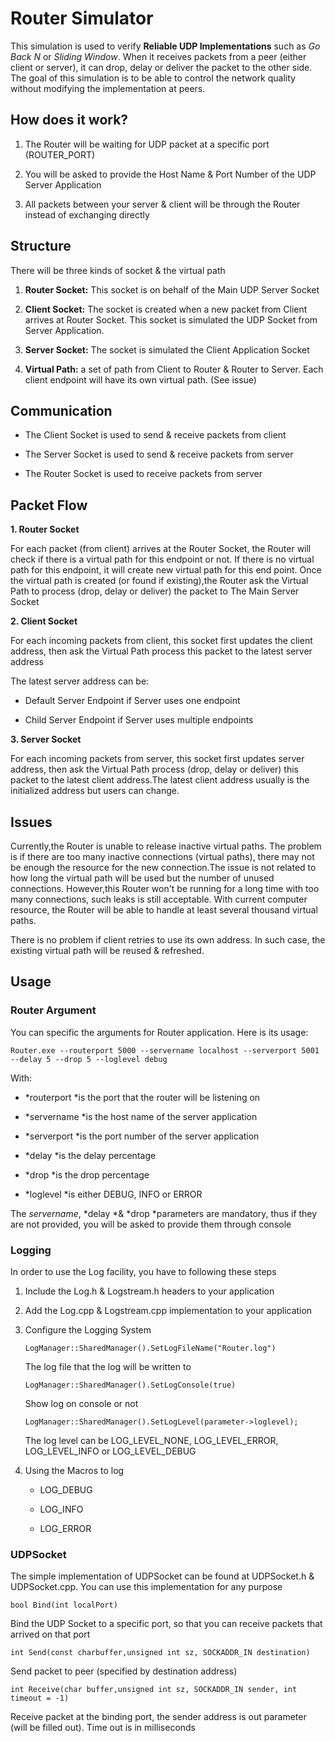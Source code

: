 **Router Simulator**
====================



This simulation is used to verify **Reliable UDP Implementations** such as *Go
Back N* or *Sliding Window*. When it receives packets from a peer (either client
or server), it can drop, delay or deliver the packet to the other side. The goal
of this simulation is to be able to control the network quality without
modifying the implementation at peers.



**How does it work?**
---------------------

1.  The Router will be waiting for UDP packet at a specific port (ROUTER_PORT)

2.  You will be asked to provide the Host Name & Port Number of the UDP Server
    Application

3.  All packets between your server & client will be through the Router instead
    of exchanging directly



**Structure**
-------------

There will be three kinds of socket & the virtual path

1.  **Router Socket:** This socket is on behalf of the Main UDP Server Socket

2.  **Client Socket:** The socket is created when a new packet from Client
    arrives at Router Socket. This socket is simulated the UDP Socket from
    Server Application.

3.  **Server Socket:** The socket is simulated the Client Application Socket

4.  **Virtual Path:** a set of path from Client to Router & Router to Server.
    Each client endpoint will have its own virtual path. (See issue)

**Communication**
-----------------

-   The Client Socket is used to send & receive packets from client

-   The Server Socket is used to send & receive packets from server

-   The Router Socket is used to receive packets from server



**Packet Flow**
----------------------

**1. Router Socket**

For each packet (from client) arrives at the Router Socket, the Router will
check if there is a virtual path for this endpoint or not. If there is no
virtual path for this endpoint, it will create new virtual path for this end
point. Once the virtual path is created (or found if existing),the Router ask
the Virtual Path to process (drop, delay or deliver) the packet to The Main
Server Socket

**2. Client Socket**

For each incoming packets from client, this socket first updates the client
address, then ask the Virtual Path process this packet to the latest server
address

The latest server address can be:

-   Default Server Endpoint if Server uses one endpoint

-   Child Server Endpoint if Server uses multiple endpoints

**3. Server Socket**

For each incoming packets from server, this socket first updates server address,
then ask the Virtual Path process (drop, delay or deliver) this packet to the
latest client address.The latest client address usually is the initialized
address but users can change.



**Issues** 
-----------

Currently,the Router is unable to release inactive virtual paths. The problem is if there are too many inactive connections (virtual paths), there may not be enough the resource for the new connection.The issue is not related to how long the virtual path will be used but the number of unused connections. 
However,this Router won't be running for a long time with too many connections, such leaks is still acceptable.
With current computer resource, the Router will be able to handle at least several thousand virtual paths.

There is no problem if client retries to use its own address. In such case, the existing virtual path will be reused & refreshed.

**Usage**
---------

### **Router Argument**

You can specific the arguments for Router application. Here is its usage:

~~~~~~~~~~~~~~~~~~~~~~~~~~~~~~~~~~~~~~~~~~~~~~~~~~~~~~~~~~~~~~~~~~~~~~~~~~~~~~~~
Router.exe --routerport 5000 --servername localhost --serverport 5001 --delay 5 --drop 5 --loglevel debug
~~~~~~~~~~~~~~~~~~~~~~~~~~~~~~~~~~~~~~~~~~~~~~~~~~~~~~~~~~~~~~~~~~~~~~~~~~~~~~~~

With:

-   *routerport *is the port that the router will be listening on

-   *servername *is the host name of the server application

-   *serverport *is the port number of the server application

-   *delay *is the delay percentage

-   *drop *is the drop percentage

-   *loglevel *is either DEBUG, INFO or ERROR

The *servername*, *delay *& *drop *parameters are mandatory, thus if they are
not provided, you will be asked to provide them through console



### **Logging**

In order to use the Log facility, you have to following these steps

1.  Include the Log.h & Logstream.h headers to your application

2.  Add the Log.cpp & Logstream.cpp implementation to your application

3.  Configure the Logging System

    ~~~~~~~~~~~~~~~~~~~~~~~~~~~~~~~~~~~~~~~~~~~~~~~~~~~~~~~~~~~~~~~~~~~~~~~~~~~~
    LogManager::SharedManager().SetLogFileName("Router.log")
    ~~~~~~~~~~~~~~~~~~~~~~~~~~~~~~~~~~~~~~~~~~~~~~~~~~~~~~~~~~~~~~~~~~~~~~~~~~~~

    The log file that the log will be written to

    ~~~~~~~~~~~~~~~~~~~~~~~~~~~~~~~~~~~~~~~~~~~~~~~~~~~~~~~~~~~~~~~~~~~~~~~~~~~~
    LogManager::SharedManager().SetLogConsole(true)
    ~~~~~~~~~~~~~~~~~~~~~~~~~~~~~~~~~~~~~~~~~~~~~~~~~~~~~~~~~~~~~~~~~~~~~~~~~~~~

    Show log on console or not

    ~~~~~~~~~~~~~~~~~~~~~~~~~~~~~~~~~~~~~~~~~~~~~~~~~~~~~~~~~~~~~~~~~~~~~~~~~~~~
    LogManager::SharedManager().SetLogLevel(parameter->loglevel); 
    ~~~~~~~~~~~~~~~~~~~~~~~~~~~~~~~~~~~~~~~~~~~~~~~~~~~~~~~~~~~~~~~~~~~~~~~~~~~~

    The log level can be LOG_LEVEL_NONE, LOG_LEVEL_ERROR, LOG_LEVEL_INFO or
    LOG_LEVEL_DEBUG

    

4.  Using the Macros to log

    -   LOG_DEBUG

    -   LOG_INFO

    -   LOG_ERROR



### **UDPSocket**

The simple implementation of UDPSocket can be found at UDPSocket.h &
UDPSocket.cpp. You can use this implementation for any purpose

~~~~~~~~~~~~~~~~~~~~~~~~~~~~~~~~~~~~~~~~~~~~~~~~~~~~~~~~~~~~~~~~~~~~~~~~~~~~~~~~
bool Bind(int localPort)
~~~~~~~~~~~~~~~~~~~~~~~~~~~~~~~~~~~~~~~~~~~~~~~~~~~~~~~~~~~~~~~~~~~~~~~~~~~~~~~~

Bind the UDP Socket to a specific port, so that you can receive packets that
arrived on that port



~~~~~~~~~~~~~~~~~~~~~~~~~~~~~~~~~~~~~~~~~~~~~~~~~~~~~~~~~~~~~~~~~~~~~~~~~~~~~~~~
int Send(const charbuffer,unsigned int sz, SOCKADDR_IN destination)
~~~~~~~~~~~~~~~~~~~~~~~~~~~~~~~~~~~~~~~~~~~~~~~~~~~~~~~~~~~~~~~~~~~~~~~~~~~~~~~~

Send packet to peer (specified by destination address)



~~~~~~~~~~~~~~~~~~~~~~~~~~~~~~~~~~~~~~~~~~~~~~~~~~~~~~~~~~~~~~~~~~~~~~~~~~~~~~~~
int Receive(char buffer,unsigned int sz, SOCKADDR_IN sender, int timeout = -1)
~~~~~~~~~~~~~~~~~~~~~~~~~~~~~~~~~~~~~~~~~~~~~~~~~~~~~~~~~~~~~~~~~~~~~~~~~~~~~~~~

Receive packet at the binding port, the sender address is out parameter (will be
filled out). Time out is in milliseconds
